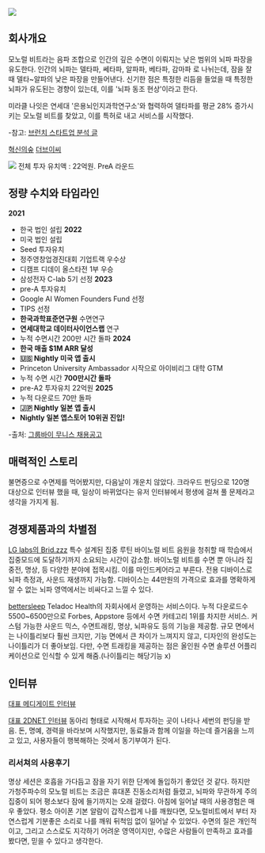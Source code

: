 ![](https://i.imgur.com/GXqYYXj.png)

## 회사개요
모노럴 비트라는 음파 조합으로 인간의 깊은 수면이 이뤄지는 낮은 범위의 뇌파 파장을 유도한다.
인간의 뇌파는 델타파, 쎄타파, 알파파, 베타파, 감마파 로 나뉘는데, 잠을 잘 때 델타~알파의 낮은 파장을 만들어낸다. 신기한 점은 특정한 리듬을 들었을 때 특정한 뇌파가 유도된는 경향이 있는데, 이를 '뇌파 동조 현상'이라고 한다.

미라클 나잇은 연세대 '은용뇌인지과학연구소'와 협력하여 델타파를 평균 28% 증가시키는 모노럴 비트를 찾았고, 이를 특허로 내고 서비스를 시작했다.

-참고: [브런치 스타트업 분석 글](https://brunch.co.kr/@dkwnsdnjs/148)

[혁신의숲](https://www.innoforest.co.kr/company/CP00011700/%EB%AC%B4%EB%8B%88%EC%8A%A4)
[더브이씨](https://thevc.kr/munice)

![](https://i.imgur.com/3BWQKXp.png)
전체 투자 유치액 : 22억원. PreA 라운드


## 정량 수치와 타임라인

**2021**
- 한국 법인 설립
**2022**
- 미국 법인 설립
- Seed 투자유치
- 정주영창업경진대회 기업트랙 우수상
- 디캠프 디데이 올스타전 1부 우승
- 삼성전자 C-lab 5기 선정
**2023**
- pre-A 투자유치
- Google AI Women Founders Fund 선정
- TIPS 선정
- **한국과학표준연구원** 수면연구
- **연세대학교 데이터사이언스랩** 연구
- 누적 수면시간 200만 시간 돌파
**2024**
- **한국 매출 $1M ARR 달성**
- **🇺🇸 Nightly 미국 앱 출시**
- Princeton University Ambassador 시작으로 아이비리그 대학 GTM
- 누적 수면 시간 **700만시간 돌파**
- pre-A2 투자유치 22억원
**2025**
- 누적 다운로드 70만 돌파
- **🇯🇵 Nightly 일본 앱 출시**
- **Nightly 일본 앱스토어 10위권 진입!**

-출처: [그룹바이 무니스 채용공고](https://groupby.kr/startups/57)

## 매력적인 스토리
불면증으로 수면제를 먹어봤지만, 다음날이 개운치 않았다. 크라우드 펀딩으로 120명 대상으로 인터뷰 했을 때, 일상이 바뀌었다는 유저 인터뷰에서 평생에 걸쳐 풀 문제라고 생각을 가지게 됨.


## 경쟁제품과의 차별점
[LG labs의 Brid.zzz](https://www.lge.co.kr/mindwellness/sldhf1)
특수 설계된 집중 루틴 바이노럴 비트 음원을 청취할 때 학습에서 집중모드에 도달하기까지 소요되는 시간이 감소함. 바이노럴 비트를 수면 뿐 아니라 집중전, 명상, 등 다양한 분야에 접목시킴. 이를 마인드케어라고 부른다.
전용 디바이스로 뇌파 측정과, 사운드 재생까지 가능함. 디바이스는 44만원의 가격으로 효과를 명확하게 알 수 없는 뇌파 영역에서는 비싸다고 느낄 수 있다. 

[bettersleep](https://www.bettersleep.com/)
Teladoc Health의 자회사에서 운영하는 서비스이다. 누적 다운로드수 5500~6500만으로 Forbes, Appstore 등에서 수면 카테고리 1위를 차지한 서비스. 커스텀 가능한 사운드 믹스, 수면트래킹, 명상, 뇌파유도 등의 기능을 제공함. 
규모 면에서는 나이틀리보다 훨씬 크지만, 기능 면에서 큰 차이가 느껴지지 않고, 디자인의 완성도는 나이틀리가 더 좋아보임. 다만, 수면 트래킹을 제공하는 점은 올인원 수면 솔루션 어플리케이션으로 인식할 수 있게 해줌.(나이틀리는 해당기능 x) 






## 인터뷰
[대표 메디게이트 인터뷰](https://www.medigatenews.com/news/1874715173)

[대표 2DNET 인터뷰](https://zdnet.co.kr/view/?no=20241025173237)
동아리 형태로 시작해서 투자하는 곳이 나타나 세번의 펀딩을 받음.
돈, 명예, 경력을 바라보며 시작했지만, 동료들과 함께 이일을 하는데 즐거움을 느끼고 있고, 사용자들이 행복해하는 것에서 동기부여가 된다.


### 리서쳐의 사용후기
명상 세션은 호흡을 가다듬고 잠을 자기 위한 단계에 돌입하기 좋았던 것 같다. 하지만 가청주파수의 모노럴 비트는 조금은 휴대폰 진동소리처럼 들렸고, 뇌파와 무관하게 주의 집중이 되어 평소보다 잠에 들기까지는 오래 걸렸다. 아침에 일어날 때의 사용경험은 매우 좋았다. 평소 아이폰 기본 알람이 갑작스럽게 나를 깨웠다면, 모노럴비트에서 부터 자연스럽게 기분좋은 소리로 나를 깨워 뒤척임 없이 일어날 수 있었다. 수면의 질은 개인적이고, 그리고 스스로도 지각하기 어려운 영역이지만, 수많은 사람들이 만족하고 효과를 봤다면, 믿을 수 있다고 생각한다.